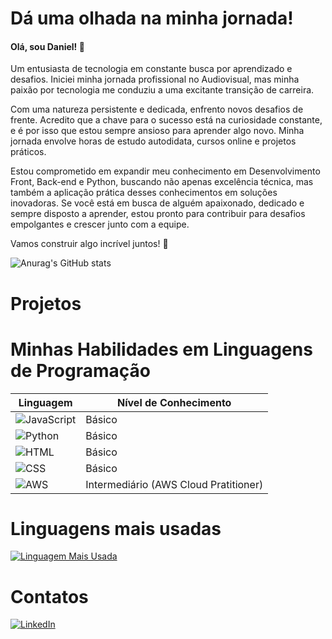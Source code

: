 # Dá uma olhada na minha jornada!
#### Olá, sou Daniel! 👋

Um entusiasta de tecnologia em constante busca por aprendizado e desafios. Iniciei minha jornada profissional no Audiovisual, mas minha paixão por tecnologia me conduziu a uma excitante transição de carreira.

Com uma natureza persistente e dedicada, enfrento novos desafios de frente. Acredito que a chave para o sucesso está na curiosidade constante, e é por isso que estou sempre ansioso para aprender algo novo. Minha jornada envolve horas de estudo autodidata, cursos online e projetos práticos.

Estou comprometido em expandir meu conhecimento em Desenvolvimento Front, Back-end e Python, buscando não apenas excelência técnica, mas também a aplicação prática desses conhecimentos em soluções inovadoras. Se você está em busca de alguém apaixonado, dedicado e sempre disposto a aprender, estou pronto para contribuir para desafios empolgantes e crescer junto com a equipe.

Vamos construir algo incrível juntos! 🚀

![Anurag's GitHub stats](https://github-readme-stats.vercel.app/api?username=danielvallota&theme=transparent&show_icons=true)

# Projetos

# Minhas Habilidades em Linguagens de Programação

| Linguagem         | Nível de Conhecimento   |
| ----------------- | ------------------------ |
| ![JavaScript](https://img.shields.io/badge/JavaScript-555555?logo=javascript) | Básico                   |
| ![Python](https://img.shields.io/badge/Python-3776AB?logo=python&logoColor=white) | Básico              |
| ![HTML](https://img.shields.io/badge/HTML5-E34F26?logo=html5&logoColor=white) | Básico                   |
| ![CSS](https://img.shields.io/badge/CSS3-1572B6?logo=css3&logoColor=white) | Básico              |
| ![AWS](https://img.shields.io/badge/AWS-232F3E?logo=amazon-aws&logoColor=white) | Intermediário (AWS Cloud Pratitioner)                    |


# Linguagens mais usadas
[![Linguagem Mais Usada](https://img.shields.io/github/languages/top/danielvallota/seurepositorio)](https://github.com/seuusuario/seurepositorio)

# Contatos
[![LinkedIn](https://img.shields.io/badge/LinkedIn-0077B5?logo=linkedin&logoColor=white)](https://www.linkedin.com/in/daniel-vallota-a68283292/)

              
